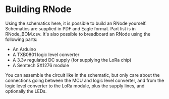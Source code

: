 # Building RNode

Using the schematics here, it is possible to build an RNode yourself. Schematics are supplied in PDF and Eagle format. Part list is in RNode_BOM.csv. It's also possible to breadboard an RNode using the following parts:

- An Arduino
- A TXB0801 logic level converter
- A 3.3v regulated DC supply (for supplying the LoRa chip)
- A Semtech SX1276 module

You can assemble the circuit like in the schematic, but only care about the connections going between the MCU and logic level converter, and from the logic level converter to the LoRa module, plus the supply lines, and optionally the LEDs.
